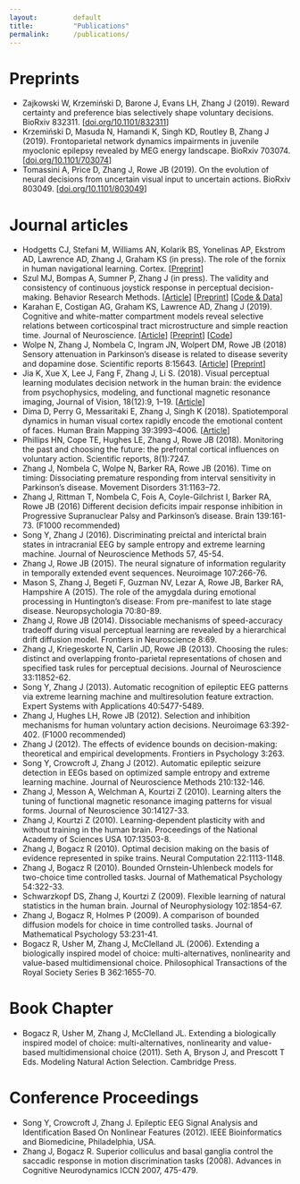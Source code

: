 ```yaml
---
layout: 		default
title: 			"Publications"
permalink: 		/publications/
---
```

# Preprints

* Zajkowski W, Krzemiński D, Barone J, Evans LH, Zhang J (2019). Reward certainty and preference bias selectively shape voluntary decisions. BioRxiv 832311. \[[doi.org/10.1101/832311](https://doi.org/10.1101/832311)\]
* Krzemiński D, Masuda N, Hamandi K, Singh KD, Routley B, Zhang J (2019). Frontoparietal network dynamics impairments in juvenile myoclonic epilepsy revealed by MEG energy landscape. BioRxiv 703074. \[[doi.org/10.1101/703074](https://doi.org/10.1101/703074)\]
* Tomassini A, Price D, Zhang J, Rowe JB (2019). On the evolution of neural decisions from uncertain visual input to uncertain actions. BioRxiv 803049. \[[doi.org/10.1101/803049](https://doi.org/10.1101/803049)\]


# Journal articles
* Hodgetts CJ, Stefani M, Williams AN, Kolarik BS, Yonelinas AP, Ekstrom AD, Lawrence AD, Zhang J, Graham KS (in press). The role of the fornix in human navigational learning. Cortex. \[[Preprint](https://doi.org/10.1101/391888)\]
* Szul MJ, Bompas A, Sumner P, Zhang J (in press). The validity and consistency of continuous joystick response in perceptual decision-making. Behavior Research Methods. \[[Article](https://link.springer.com/article/10.3758/s13428-019-01269-3)\] \[[Preprint](https://doi.org/10.1101/501536)\] \[[Code & Data](https://osf.io/6fpq4)\]
* Karahan E, Costigan AG, Graham KS, Lawrence AD, Zhang J (2019). Cognitive and white-matter compartment models reveal selective relations between corticospinal tract microstructure and simple reaction time. Journal of Neuroscience. [[Article](https://doi.org/10.1523/JNEUROSCI.2954-18.2019)] \[[Preprint](https://doi.org/10.1101/473660)\] \[[Code](https://github.com/esinkarahan/ATA)\]
* Wolpe N, Zhang J, Nombela C, Ingram JN, Wolpert DM, Rowe JB (2018) Sensory attenuation in Parkinson’s disease is related to disease severity and dopamine dose. Scientific reports 8:15643. \[[Article](https://www.nature.com/articles/s41598-018-33678-3)\] \[[Preprint](https://doi.org/10.1101/221317)\]
* Jia K, Xue X, Lee J, Fang F, Zhang J, Li S. (2018). Visual perceptual learning modulates decision network in the human brain: the evidence from psychophysics, modeling, and functional magnetic resonance imaging, Journal of Vision, 18(12):9, 1–19. \[[Article](https://jov.arvojournals.org/article.aspx?articleid=2715086)\]
* Dima D, Perry G, Messaritaki E, Zhang J, Singh K (2018). Spatiotemporal dynamics in human visual cortex rapidly encode the emotional content of faces. Human Brain Mapping 39:3993–4006. \[[Article](https://onlinelibrary.wiley.com/doi/full/10.1002/hbm.24226)\]
* Phillips HN, Cope TE, Hughes LE, Zhang J, Rowe JB (2018). Monitoring the past and choosing the future: the prefrontal cortical influences on voluntary action. Scientific reports, 8(1):7247.
* Zhang J, Nombela C, Wolpe N, Barker RA, Rowe JB (2016). Time on timing: Dissociating premature responding from interval sensitivity in Parkinson’s disease. Movement Disorders 31:1163–72.
* Zhang J, Rittman T, Nombela C, Fois A, Coyle-Gilchrist I, Barker RA, Rowe JB (2016) Different decision deficits impair response inhibition in Progressive Supranuclear Palsy and Parkinson’s disease. Brain 139:161-73. (F1000 recommended)
* Song Y, Zhang J (2016). Discriminating preictal and interictal brain states in intracranial EEG by sample entropy and extreme learning machine. Journal of Neuroscience Methods 57, 45-54.
* Zhang J, Rowe JB (2015). The neural signature of information regularity in temporally extended event sequences. Neuroimage 107:266-76.
* Mason S, Zhang J, Begeti F, Guzman NV, Lezar A, Rowe JB, Barker RA, Hampshire A (2015). The role of the amygdala during emotional processing in Huntington’s disease: From pre-manifest to late stage disease. Neuropsychologia 70:80-89.
* Zhang J, Rowe JB (2014). Dissociable mechanisms of speed-accuracy tradeoff during visual perceptual learning are revealed by a hierarchical drift diffusion model. Frontiers in Neuroscience 8:69.
* Zhang J, Kriegeskorte N, Carlin JD, Rowe JB (2013). Choosing the rules: distinct and overlapping fronto-parietal representations of chosen and specified task rules for perceptual decisions. Journal of Neuroscience 33:11852-62.
* Song Y, Zhang J (2013). Automatic recognition of epileptic EEG patterns via extreme learning machine and multiresolution feature extraction. Expert Systems with Applications 40:5477-5489.
* Zhang J, Hughes LH, Rowe JB (2012). Selection and inhibition mechanisms for human voluntary action decisions. Neuroimage 63:392-402. (F1000 recommended)
* Zhang J (2012). The effects of evidence bounds on decision-making: theoretical and empirical developments. Frontiers in Psychology 3:263.
* Song Y, Crowcroft J, Zhang J (2012). Automatic epileptic seizure detection in EEGs based on optimized sample entropy and extreme learning machine. Journal of Neuroscience Methods 210:132-146.
* Zhang J, Messon A, Welchman A, Kourtzi Z (2010). Learning alters the tuning of functional magnetic resonance imaging patterns for visual forms. Journal of Neuroscience 30:14127-33.
* Zhang J, Kourtzi Z (2010). Learning-dependent plasticity with and without training in the human brain. Proceedings of the National Academy of Sciences USA 107:13503-8.
* Zhang J, Bogacz R (2010). Optimal decision making on the basis of evidence represented in spike trains. Neural Computation 22:1113-1148.
* Zhang J, Bogacz R (2010). Bounded Ornstein-Uhlenbeck models for two-choice time controlled tasks. Journal of Mathematical Psychology 54:322-33.
* Schwarzkopf DS, Zhang J, Kourtzi Z (2009). Flexible learning of natural statistics in the human brain. Journal of Neurophysiology 102:1854-67.
* Zhang J, Bogacz R, Holmes P (2009). A comparison of bounded diffusion models for choice in time controlled tasks. Journal of Mathematical Psychology 53:231-41.
* Bogacz R, Usher M, Zhang J, McClelland JL (2006). Extending a biologically inspired model of choice: multi-alternatives, nonlinearity and value-based multidimensional choice. Philosophical Transactions of the Royal Society Series B 362:1655-70.


# Book Chapter

* Bogacz R, Usher M, Zhang J, McClelland JL. Extending a biologically inspired model of choice: multi-alternatives, nonlinearity and value-based multidimensional choice (2011). Seth A, Bryson J, and Prescott T Eds. Modeling Natural Action Selection. Cambridge Press.

# Conference Proceedings

* Song Y, Crowcroft J, Zhang J. Epileptic EEG Signal Analysis and Identification Based On Nonlinear Features (2012). IEEE Bioinformatics and Biomedicine, Philadelphia, USA.
* Zhang J, Bogacz R. Superior colliculus and basal ganglia control the saccadic response in motion discrimination tasks (2008). Advances in Cognitive Neurodynamics ICCN 2007, 475-479.
